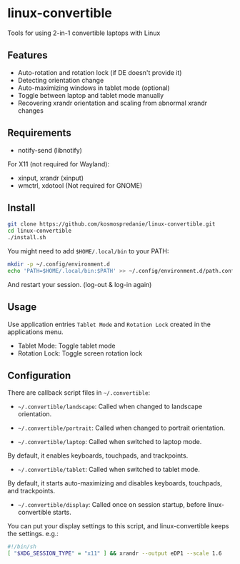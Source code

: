 # linux-convertible

Tools for using 2-in-1 convertible laptops with Linux

## Features

- Auto-rotation and rotation lock (if DE doesn't provide it)
- Detecting orientation change
- Auto-maximizing windows in tablet mode (optional)
- Toggle between laptop and tablet mode manually
- Recovering xrandr orientation and scaling from abnormal xrandr changes

## Requirements

- notify-send (libnotify)

For X11 (not required for Wayland):

- xinput, xrandr (xinput)
- wmctrl, xdotool (Not required for GNOME)

## Install

```sh
git clone https://github.com/kosmospredanie/linux-convertible.git
cd linux-convertible
./install.sh
```

You might need to add `$HOME/.local/bin` to your PATH:

```sh
mkdir -p ~/.config/environment.d
echo 'PATH=$HOME/.local/bin:$PATH' >> ~/.config/environment.d/path.conf
```

And restart your session. (log-out & log-in again)

## Usage

Use application entries `Tablet Mode` and `Rotation Lock` created in the
applications menu.

- Tablet Mode: Toggle tablet mode
- Rotation Lock: Toggle screen rotation lock

## Configuration

There are callback script files in `~/.convertible`:

- `~/.convertible/landscape`: Called when changed to landscape orientation.

- `~/.convertible/portrait`: Called when changed to portrait orientation.

- `~/.convertible/laptop`: Called when switched to laptop mode.

By default, it enables keyboards, touchpads, and trackpoints.

- `~/.convertible/tablet`: Called when switched to tablet mode.

By default, it starts auto-maximizing and disables keyboards, touchpads, and
trackpoints.

- `~/.convertible/display`: Called once on session startup, before
linux-convertible starts.

You can put your display settings to this script, and linux-convertible keeps
the settings. e.g.:

```sh
#!/bin/sh
[ "$XDG_SESSION_TYPE" = "x11" ] && xrandr --output eDP1 --scale 1.6
```

